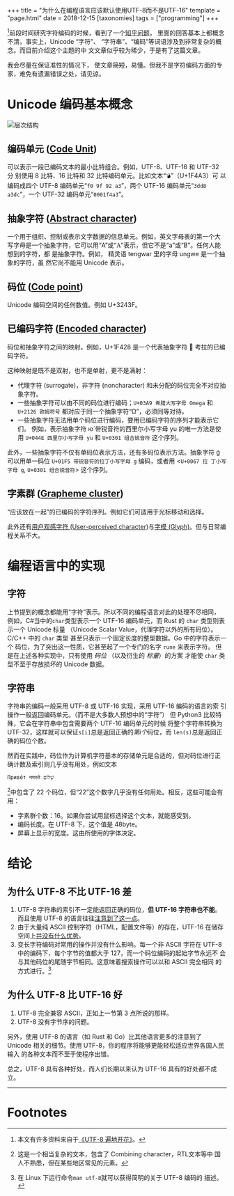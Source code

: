 +++
title = "为什么在编程语言应该默认使用UTF-8而不是UTF-16"
template = "page.html" 
date = 2018-12-15
[taxonomies]
tags = ["programming"]
+++


[^1]前段时间研究字符编码的时候，看到了一个[知乎问题](https://www.zhihu.com/question/35214880)，
里面的回答基本上都概念不清，事实上，Unicode “字符”、
“字符串”、“编码”等词语涉及到非常复杂的概念。而目前介绍这个主题的中
文文章似乎较为稀少，于是有了这篇文章。

我会尽量在保证准性的情况下，
使文章<s>简短</s>，易懂。但我不是字符编码方面的专家，难免有遗漏错误之处，请见谅。

# Unicode 编码基本概念
![层次结构](../unicode.png)

## 编码单元 ([Code Unit](http://www.unicode.org/glossary/#code_unit))
可以表示一段已编码文本的最小比特组合。例如，UTF-8、UTF-16 和 UTF-32 分
别使用 8 比特、16 比特和 32 比特编码单元。比如文本“`💣`”（U+1F4A3）可
以编码成四个 UTF-8 编码单元“`f0 9f 92 a3`”，两个 UTF-16 编码单元“`3dd8
a3dc`”，一个 UTF-32 编码单元“`0001f4a3`”。

## 抽象字符 ([Abstract character](http://www.unicode.org/glossary/#abstract_character))
一个用于组织、控制或表示文字数据的信息单元。例如，英文字母表的第一个大
写字母是一个抽象字符，它可以用“A”或“<span style="font-family:
cursive">A</span>”表示，但它不是“a”或“B”。任何人能想到的字符，都
是抽象字符。例如， 精灵语 tengwar 里的字母 ungwe 是一个抽象的字符，虽
然它尚不能用 Unicode 表示。

## 码位 ([Code point](http://www.unicode.org/glossary/#code_point))
Unicode 编码空间的任何数值。例如 U+3243F。

## 已编码字符 ([Encoded character](http://www.unicode.org/glossary/#encoded_character))
码位和抽象字符之间的映射。例如，U+1F428 是一个代表抽象字符 🐨 考拉的已编码字符。

这种映射是既不是双射，也不是单射，更不是满射：

- 代理字符 (surrogate)，非字符 (noncharacter) 和未分配的码位完全不对应抽象字符。
- 一些抽象字符可以由不同的码位进行编码；`U+03A9 希腊大写字母 Omega` 和 `U+2126 欧姆符号` 都对应于同一个抽象字符“Ω”，必须同等对待。
- 一些抽象字符无法用单个码位进行编码，要用已编码字符的序列才能表示它们。
  例如，表示抽象字符 ю́ 带锐音符的西里尔小写字母 yu 的唯一方法是使用 `U+044E 西里尔小写字母 yu` 和 `U+0301 组合锐音符` 这个序列。

此外，一些抽象字符不仅有单码位表示方法，还有多码位表示方法。抽象字符 ǵ
可以用单一码位 `U+01F5 带锐音符的拉丁小写字母 g` 编码，或者用 <`U+0067 拉
丁小写字母 g`, `U+0301 组合锐音符`> 这个序列。

## 字素群 ([Grapheme cluster](http://www.unicode.org/glossary/#grapheme_cluster))
“应该放在一起”的已编码的字符序列。例如它们可适用于光标移动和选择。

此外还有[用户观感字符 (User-perceived character)](http://www.unicode.org/glossary/#user_perceived_character)与[字模 (Glyph)](http://www.unicode.org/glossary/#glyph)。但与日常编程关系不大。


# 编程语言中的实现
## 字符
上节提到的概念都能用“字符”表示。所以不同的编程语言对此的处理不尽相同，
例如，C#当中的`char`类型表示一个 UTF-16 编码单元，而 Rust 的 `char` 类型则表示一个 Unicode 标量
（Unicode Scalar Value，代理字符以外的所有码位）。C/C++ 中的 `char` 类型
甚至只表示一个固定长度的整型数据。Go 中的字符表示一个
码位，为了突出这一性质，它甚至起了一个专门的名字 `rune` 来表示字符。
但是在上述各种实现中，只有使用 _码位_ （以及衍生的 *标量*）的方案
才能使 `char` 类型不至于存放损坏的 Unicode 数据。

## 字符串
字符串的编码一般采用 UTF-8 或 UTF-16 实现，采用 UTF-16 编码的语言的索
引操作一般返回编码单元。（而不是大多数人预想中的“字符”）
但 Python3 比较特殊，它会在字符串中包含需要两个 UTF-16 编码单元的时候
将整个字符串转换为 UTF-32，这样就可以保证`s[i]`总是返回正确的*第i个*码位，而
`len(s)`总是返回正确的码位个数。

然而在实践中，码位作为计算机字符基本的存储单元是合适的，但对码位进行正
确计数及索引则几乎没有用处，例如文本

`Приве́т नमस्ते שָׁלוֹם`

[^2]中包含了 22
个码位，但“22”这个数字几乎没有任何用处。相反，这些可能会有用：

- 字素群个数：16。如果你尝试用鼠标选择这个文本，就能感受到。
- 编码长度。在 UTF-8 下，这个值是 48byte。
- 屏幕上显示的宽度。这由所使用的字体决定。

# 结论
## 为什么 UTF-8 不比 UTF-16 差

1. UTF-8 字符串的索引不一定能返回正确的码位，**但 UTF-16 字符串也不能**。
   而且使用 UTF-8 的语言往往[注意到了这一点](https://doc.rust-lang.org/std/primitive.str.html#panics)。
2. 由于大量纯 ASCII 控制字符（HTML，配置文件等）的存在，UTF-16 在储存
   空间上[并没有什么优势](http://utf8everywhere.org/zh-cn#asian)。
3. 变长字符编码对常用的操作并没有什么影响。每一个非 ASCII 字符在 UTF-8
   中的编码下，每个字节的值都大于 127，而一个码位编码的起始字节永远不
   会与其他码位的尾随字节相同。这意味着搜索操作可以以和 ASCII 完全相同
   的方式进行。[^3]

## 为什么 UTF-8 比 UTF-16 好

1. UTF-8 完全兼容 ASCII，正如上一节第 3 点所说的那样。
2. UTF-8 没有字节序的问题。

另外，使用 UTF-8 的语言（如 Rust 和 Go）比其他语言更多的注意到了
Unicode 相关的细节。使用 UTF-8，你的程序将能够更能轻松适应世界各国人民输入
的各种文本而不至于使程序出错。

总之，UTF-8 具有各种好处，而人们长期以来认为 UTF-16 具有的好处都不成立。

--------------------------------------

# Footnotes


[^1]: 本文有许多资料来自于[《UTF-8 遍地开花》](http://utf8everywhere.org/zh-cn)。

[^2]: 这是一个相当复杂的文本，包含了 Combining character，RTL文本等中
    国人不熟悉，但在某些地区常见的元素。
    
[^3]: 在 Linux 下运行命令`man utf-8`就可以获得简明的关于 UTF-8 编码的
    描述。
